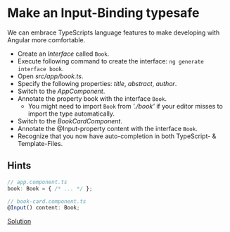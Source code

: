 # Make an Input-Binding typesafe
We can embrace TypeScripts language features to make developing with Angular more comfortable.

- Create an _Interface_ called `Book`.
- Execute following command to create the interface: `ng generate interface book`.
- Open _src/app/book.ts_.
- Specify the following properties: _title_, _abstract_, _author_.
- Switch to the _AppComponent_.
- Annotate the property book with the interface `Book`.
    - You might need to import `Book` from _'./book'_ if your editor misses to import the type automatically.
- Switch to the _BookCardComponent_.
- Annotate the @Input-property content with the interface `Book`.
- Recognize that you now have auto-completion in both TypeScript- & Template-Files.
## Hints

```ts
// app.component.ts
book: Book = { /* ... */ };

// book-card.component.ts
@Input() content: Book;
```


[Solution](https://stackblitz.com/github/workshops-de/angular-workshop/tree/solve--maken-an-input-binding-typesafe)
